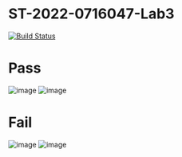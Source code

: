 # ST-2022-0716047-Lab3
[![Build Status](https://app.travis-ci.com/skysoul1024/2022_Software_Testing.svg?branch=main)](https://app.travis-ci.com/skysoul1024/2022_Software_Testing)

# Pass
![image](https://github.com/skysoul1024/ST-2022-0716047/blob/main/image/pass.png)
![image](https://github.com/skysoul1024/ST-2022-0716047/blob/main/image/pass2.png)
# Fail
![image](https://github.com/skysoul1024/ST-2022-0716047/blob/main/image/fail.png)
![image](https://github.com/skysoul1024/ST-2022-0716047/blob/main/image/fail2.png)

